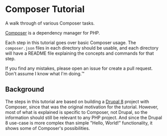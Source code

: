 # Composer Tutorial
A walk through of various Composer tasks.

[Composer](//getcomposer.org/) is a dependency manager for PHP.

Each step in this tutorial goes over basic Composer usage. The 
`composer.json` files in each directory should be usable, and each directory 
will have a README file explaining the concepts and commands for that step.

If you find any mistakes, please open an issue for create a pull request. Don't 
assume I know what I'm doing.&trade;

## Background
The steps in this tutorial are based on building a [Drupal 8](//drupal.org) project with
Composer, since that was the original motivation for the tutorial. However,
most of what is explained is specific to Composer, not Drupal, so the
information should still be relevant to any PHP project. And since the Drupal 8
use-case is more complex than simple "Hello, World!" functionality, it shows
some of Composer's possibilities.